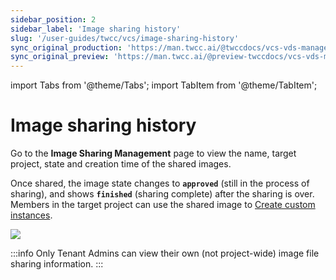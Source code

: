```yaml
---
sidebar_position: 2
sidebar_label: 'Image sharing history'
slug: '/user-guides/twcc/vcs/image-sharing-history'
sync_original_production: 'https://man.twcc.ai/@twccdocs/vcs-vds-manage-instance-image-zh'
sync_original_preview: 'https://man.twcc.ai/@preview-twccdocs/vcs-vds-manage-instance-image-zh'
---
```


import Tabs from '@theme/Tabs';
import TabItem from '@theme/TabItem';

# Image sharing history

Go to the **Image Sharing Management** page to view the name, target project, state and creation time of the shared images.

Once shared, the image state changes to **`approved`** (still in the process of sharing), and shows **`finished`** (sharing complete) after the sharing is over. Members in the target project can use the shared image to [Create custom instances](https://man.twcc.vip/en/docs/vcs/user-guides/creation/custom-instances).

![](https://i.imgur.com/vhE9VAy.png)

:::info
Only Tenant Admins can view their own (not project-wide) image file sharing information.
:::

